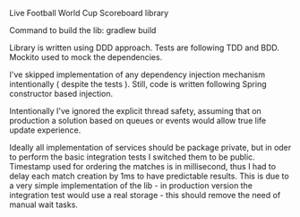Live Football World Cup Scoreboard library

Command to build the lib: gradlew build

Library is written using DDD approach.
Tests are following TDD and BDD.
Mockito used to mock the dependencies.

I've skipped implementation of any dependency injection mechanism intentionally ( despite the tests ).
Still, code is written following Spring constructor based injection.

Intentionally I've ignored the explicit thread safety, assuming that on production a solution based on queues or events
would allow true life update experience.

Ideally all implementation of services should be package private, but in oder to perform the basic integration tests I switched them to be public.
Timestamp used for ordering the matches is in millisecond, thus I had to delay each match creation by 1ms to have predictable results.
This is due to a very simple implementation of the lib - in production version the integration test would use a real storage - this should remove the need of manual wait tasks. 